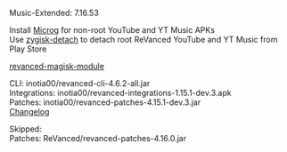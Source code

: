 Music-Extended: 7.16.53  

Install [Microg](https://github.com/ReVanced/GmsCore/releases) for non-root YouTube and YT Music APKs  
Use [zygisk-detach](https://github.com/j-hc/zygisk-detach) to detach root ReVanced YouTube and YT Music from Play Store  

[revanced-magisk-module](https://github.com/j-hc/revanced-magisk-module)
  
CLI: inotia00/revanced-cli-4.6.2-all.jar  
Integrations: inotia00/revanced-integrations-1.15.1-dev.3.apk  
Patches: inotia00/revanced-patches-4.15.1-dev.3.jar  
[Changelog](https://github.com/inotia00/revanced-patches/releases/tag/v4.15.1-dev.3)  

Skipped:  
Patches: ReVanced/revanced-patches-4.16.0.jar          
